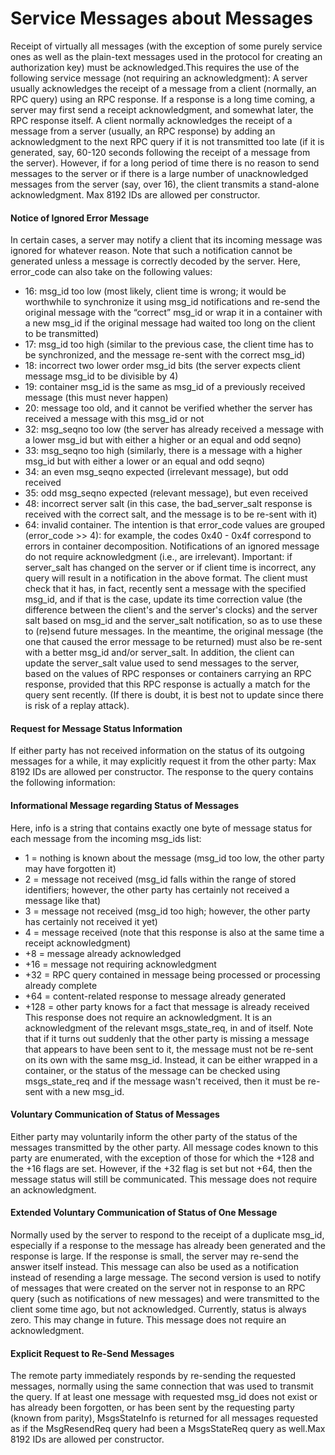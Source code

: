 # ﻿Service Messages about Messages
Receipt of virtually all messages (with the exception of some purely service ones as well as the plain-text messages used in the protocol for creating an authorization key) must be acknowledged.This requires the use of the following service message (not requiring an acknowledgment):
A server usually acknowledges the receipt of a message from a client (normally, an RPC query) using an RPC response. If a response is a long time coming, a server may first send a receipt acknowledgment, and somewhat later, the RPC response itself.
A client normally acknowledges the receipt of a message from a server (usually, an RPC response) by adding an acknowledgment to the next RPC query if it is not transmitted too late (if it is generated, say, 60-120 seconds following the receipt of a message from the server). However, if for a long period of time there is no reason to send messages to the server or if there is a large number of unacknowledged messages from the server (say, over 16), the client transmits a stand-alone acknowledgment.
Max 8192 IDs are allowed per constructor.
#### Notice of Ignored Error Message
In certain cases, a server may notify a client that its incoming message was ignored for whatever reason. Note that such a notification cannot be generated unless a message is correctly decoded by the server.
Here, error_code can also take on the following values:
- 16:  msg_id too low (most likely, client time is wrong; it would be worthwhile to synchronize it using msg_id notifications and re-send the original message with the “correct” msg_id or wrap it in a container with a new msg_id if the original message had waited too long on the client to be transmitted)
- 17: msg_id too high (similar to the previous case, the client time has to be synchronized, and the message re-sent with the correct msg_id)
- 18: incorrect two lower order msg_id bits (the server expects client message msg_id to be divisible by 4)
- 19: container msg_id is the same as msg_id of a previously received message (this must never happen)
- 20: message too old, and it cannot be verified whether the server has received a message with this msg_id or not
- 32: msg_seqno too low (the server has already received a message with a lower msg_id but with either a higher or an equal and odd seqno)
- 33: msg_seqno too high (similarly, there is a message with a higher msg_id but with either a lower or an equal and odd seqno)
- 34: an even msg_seqno expected (irrelevant message), but odd received
- 35: odd msg_seqno expected (relevant message), but even received
- 48: incorrect server salt (in this case, the bad_server_salt response is received with the correct salt, and the message is to be re-sent with it)
- 64: invalid container.
The intention is that error_code values are grouped (error_code >> 4): for example, the codes 0x40 - 0x4f  correspond to errors in container decomposition.
Notifications of an ignored message do not require acknowledgment (i.e., are irrelevant).
Important: if server_salt has changed on the server or if client time is incorrect, any query will result in a notification in the above format. The client must check that it has, in fact, recently sent a message with the specified msg_id, and if that is the case, update its time correction value (the difference between the client's and the server's clocks) and the server salt based on msg_id and the server_salt notification, so as to use these to (re)send future messages. In the meantime, the original message (the one that caused the error message to be returned) must also be re-sent with a better msg_id and/or server_salt.
In addition, the client can update the server_salt value used to send messages to the server, based on the values of RPC responses or containers carrying an RPC response, provided that this RPC response is actually a match for the query sent recently. (If  there is doubt, it is best not to update since there is risk of a replay attack).
#### Request for Message Status Information
If either party has not received information on the status of its outgoing messages for a while, it may explicitly request it from the other party:
Max 8192 IDs are allowed per constructor.
The response to the query contains the following information:
#### Informational Message regarding Status of Messages
Here, info is a string that contains exactly one byte of message status for each message from the incoming msg_ids list:
- 1 = nothing is known about the message (msg_id too low, the other party may have forgotten it)
- 2 = message not received (msg_id falls within the range of stored identifiers; however, the other party has certainly not received a message like that)
- 3 = message not received (msg_id too high; however, the other party has certainly not received it yet)
- 4 = message received (note that this response is also at the same time a receipt acknowledgment)
- +8 = message already acknowledged
- +16 = message not requiring acknowledgment
- +32 = RPC query contained in message being processed or processing already complete
- +64 = content-related response to message already generated
- +128 = other party knows for a fact that message is already received
This response does not require an acknowledgment. It is an acknowledgment of the relevant msgs_state_req, in and of itself.
Note that if it turns out suddenly that the other party is missing a message that appears to have been sent to it, the message must not be re-sent on its own with the same msg_id. Instead, it can be either wrapped in a container, or the status of the message can be checked using msgs_state_req and if the message wasn't received, then it must be re-sent with a new msg_id.
#### Voluntary Communication of Status of Messages
Either party may voluntarily inform the other party of the status of the messages transmitted by the other party.
All message codes known to this party are enumerated, with the exception of those for which the +128 and the +16 flags are set. However, if the +32 flag is set but not +64, then the message status will still be communicated.
This message does not require an acknowledgment.
#### Extended Voluntary Communication of Status of One Message
Normally used by the server to respond to the receipt of a duplicate msg_id, especially if a response to the message has already been generated and the response is large. If the response is small, the server may re-send the answer itself instead. This message can also be used as a notification instead of resending a large message.
The second version is used to notify of messages that were created on the server not in response to an RPC query (such as notifications of new messages) and were transmitted to the client some time ago, but not acknowledged.
Currently, status is always zero. This may change in future.
This message does not require an acknowledgment.
#### Explicit Request to Re-Send Messages
The remote party immediately responds by re-sending the requested messages, normally using the same connection that was used to transmit the query. If at least one message with requested msg_id does not exist or has already been forgotten, or has been sent by the requesting party (known from parity), MsgsStateInfo is returned for all messages requested as if the MsgResendReq query had been a MsgsStateReq query as well.Max 8192 IDs are allowed per constructor.
